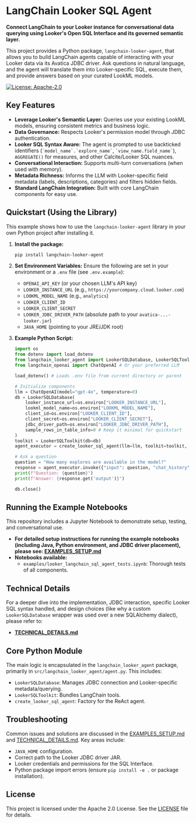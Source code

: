 # LangChain Looker SQL Agent

**Connect LangChain to your Looker instance for conversational data querying using Looker's Open SQL Interface and its governed semantic layer.**

This project provides a Python package, `langchain-looker-agent`, that allows you to build LangChain agents capable of interacting with your Looker data via its Avatica JDBC driver. Ask questions in natural language, and the agent will translate them into Looker-specific SQL, execute them, and provide answers based on your curated LookML models.

[![License: Apache-2.0](https://img.shields.io/badge/License-Apache_2.0-blue.svg)](https://opensource.org/licenses/Apache-2.0)

## Key Features

*   **Leverage Looker's Semantic Layer:** Queries use your existing LookML models, ensuring consistent metrics and business logic.
*   **Data Governance:** Respects Looker's permission model through JDBC authentication.
*   **Looker SQL Syntax Aware:** The agent is prompted to use backticked identifiers (`` `model_name`.`explore_name` ``, `` `view_name.field_name` ``), `AGGREGATE()` for measures, and other Calcite/Looker SQL nuances.
*   **Conversational Interaction:** Supports multi-turn conversations (when used with memory).
*   **Metadata Richness:** Informs the LLM with Looker-specific field metadata (labels, descriptions, categories) and filters hidden fields.
*   **Standard LangChain Integration:** Built with core LangChain components for easy use.

## Quickstart (Using the Library)

This example shows how to use the `langchain-looker-agent` library in your own Python project after installing it.

1.  **Install the package:**
    ```bash
    pip install langchain-looker-agent 
    ```
    
2.  **Set Environment Variables:**
    Ensure the following are set in your environment or a `.env` file (see `.env.example`):
    *   `OPENAI_API_KEY` (or your chosen LLM's API key)
    *   `LOOKER_INSTANCE_URL` (e.g., `https://yourcompany.cloud.looker.com`)
    *   `LOOKML_MODEL_NAME` (e.g., `analytics`)
    *   `LOOKER_CLIENT_ID`
    *   `LOOKER_CLIENT_SECRET`
    *   `LOOKER_JDBC_DRIVER_PATH` (absolute path to your `avatica-...-looker.jar`)
    *   `JAVA_HOME` (pointing to your JRE/JDK root)

3.  **Example Python Script:**
    ```python
    import os
    from dotenv import load_dotenv
    from langchain_looker_agent import LookerSQLDatabase, LookerSQLToolkit, create_looker_sql_agent
    from langchain_openai import ChatOpenAI # Or your preferred LLM

    load_dotenv() # Loads .env file from current directory or parent

    # Initialize components
    llm = ChatOpenAI(model="gpt-4o", temperature=0)
    db = LookerSQLDatabase(
        looker_instance_url=os.environ["LOOKER_INSTANCE_URL"],
        lookml_model_name=os.environ["LOOKML_MODEL_NAME"],
        client_id=os.environ["LOOKER_CLIENT_ID"],
        client_secret=os.environ["LOOKER_CLIENT_SECRET"],
        jdbc_driver_path=os.environ["LOOKER_JDBC_DRIVER_PATH"],
        sample_rows_in_table_info=0 # Keep it minimal for quickstart
    )
    toolkit = LookerSQLToolkit(db=db)
    agent_executor = create_looker_sql_agent(llm=llm, toolkit=toolkit, verbose=False)

    # Ask a question
    question = "How many explores are available in the model?"
    response = agent_executor.invoke({"input": question, "chat_history": []})
    print(f"Question: {question}")
    print(f"Answer: {response.get('output')}")
    
    db.close()
    ```

## Running the Example Notebooks

This repository includes a Jupyter Notebook to demonstrate setup, testing, and conversational use.

*   **For detailed setup instructions for running the example notebooks (including Java, Python environment, and JDBC driver placement), please see: [EXAMPLES_SETUP.md](https://github.com/rittmananalytics/langchain-looker-sql-agent/blob/main/EXAMPLES_SETUP.md)**
*   **Notebooks available:**
    *   `examples/looker_langchain_sql_agent_tests.ipynb`: Thorough tests of all components.

## Technical Details

For a deeper dive into the implementation, JDBC interaction, specific Looker SQL syntax handled, and design choices (like why a custom `LookerSQLDatabase` wrapper was used over a new SQLAlchemy dialect), please refer to:
*   **[TECHNICAL_DETAILS.md](https://github.com/rittmananalytics/langchain-looker-sql-agent/blob/main/TECHNICAL_DETAILS.md)**

## Core Python Module

The main logic is encapsulated in the `langchain_looker_agent` package, primarily in `src/langchain_looker_agent/agent.py`. This includes:
*   `LookerSQLDatabase`: Manages JDBC connection and Looker-specific metadata/querying.
*   `LookerSQLToolkit`: Bundles LangChain tools.
*   `create_looker_sql_agent`: Factory for the ReAct agent.

## Troubleshooting

Common issues and solutions are discussed in the [EXAMPLES_SETUP.md](https://github.com/rittmananalytics/langchain-looker-sql-agent/blob/main/EXAMPLES_SETUP.md) and [TECHNICAL_DETAILS.md](https://github.com/rittmananalytics/langchain-looker-sql-agent/blob/main/TECHNICAL_DETAILS.md). Key areas include:
*   `JAVA_HOME` configuration.
*   Correct path to the Looker JDBC driver JAR.
*   Looker credentials and permissions for the SQL Interface.
*   Python package import errors (ensure `pip install -e .` or package installation).

## License
This project is licensed under the Apache 2.0 License. See the [LICENSE](https://github.com/rittmananalytics/langchain-looker-sql-agent/blob/main/LICENSE) file for details.

